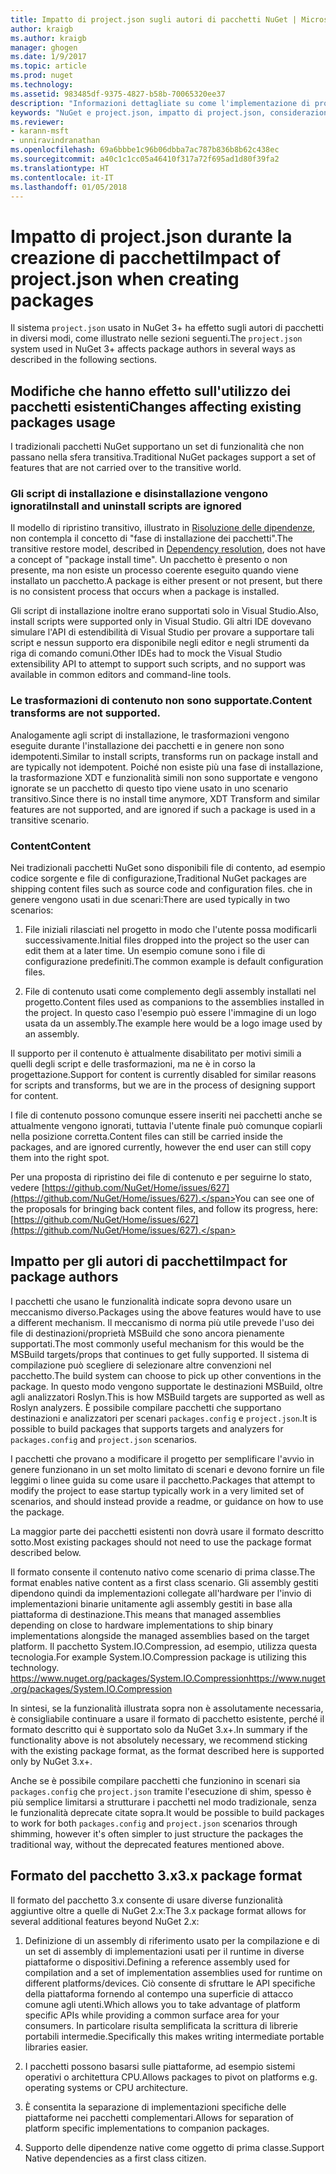 ```yaml
---
title: Impatto di project.json sugli autori di pacchetti NuGet | Microsoft Docs
author: kraigb
ms.author: kraigb
manager: ghogen
ms.date: 1/9/2017
ms.topic: article
ms.prod: nuget
ms.technology: 
ms.assetid: 983485df-9375-4827-b58b-70065320ee37
description: "Informazioni dettagliate su come l'implementazione di project.json in NuGet 3.x abbia effetto sugli autori di pacchetti, ad esempio con funzionalità, contenuto e formato dei pacchetti non supportati."
keywords: "NuGet e project.json, impatto di project.json, considerazioni sulla creazione di pacchetti, funzionalità di project.json"
ms.reviewer:
- karann-msft
- unniravindranathan
ms.openlocfilehash: 69a6bbbe1c96b06dbba7ac787b836b8b62c438ec
ms.sourcegitcommit: a40c1c1cc05a46410f317a72f695ad1d80f39fa2
ms.translationtype: HT
ms.contentlocale: it-IT
ms.lasthandoff: 01/05/2018
---
```

# <a name="impact-of-projectjson-when-creating-packages"></a><span data-ttu-id="9c7d7-104">Impatto di project.json durante la creazione di pacchetti</span><span class="sxs-lookup"><span data-stu-id="9c7d7-104">Impact of project.json when creating packages</span></span>

<span data-ttu-id="9c7d7-105">Il sistema `project.json` usato in NuGet 3+ ha effetto sugli autori di pacchetti in diversi modi, come illustrato nelle sezioni seguenti.</span><span class="sxs-lookup"><span data-stu-id="9c7d7-105">The `project.json` system used in NuGet 3+ affects package authors in several ways as described in the following sections.</span></span>

## <a name="changes-affecting-existing-packages-usage"></a><span data-ttu-id="9c7d7-106">Modifiche che hanno effetto sull'utilizzo dei pacchetti esistenti</span><span class="sxs-lookup"><span data-stu-id="9c7d7-106">Changes affecting existing packages usage</span></span>

<span data-ttu-id="9c7d7-107">I tradizionali pacchetti NuGet supportano un set di funzionalità che non passano nella sfera transitiva.</span><span class="sxs-lookup"><span data-stu-id="9c7d7-107">Traditional NuGet packages support a set of features that are not carried over to the transitive world.</span></span>

### <a name="install-and-uninstall-scripts-are-ignored"></a><span data-ttu-id="9c7d7-108">Gli script di installazione e disinstallazione vengono ignorati</span><span class="sxs-lookup"><span data-stu-id="9c7d7-108">Install and uninstall scripts are ignored</span></span>

<span data-ttu-id="9c7d7-109">Il modello di ripristino transitivo, illustrato in [Risoluzione delle dipendenze](../consume-packages/dependency-resolution.md#dependency-resolution-with-packagereference-and-projectjson), non contempla il concetto di "fase di installazione dei pacchetti".</span><span class="sxs-lookup"><span data-stu-id="9c7d7-109">The transitive restore model, described in [Dependency resolution](../consume-packages/dependency-resolution.md#dependency-resolution-with-packagereference-and-projectjson), does not have a concept of "package install time".</span></span> <span data-ttu-id="9c7d7-110">Un pacchetto è presento o non presente, ma non esiste un processo coerente eseguito quando viene installato un pacchetto.</span><span class="sxs-lookup"><span data-stu-id="9c7d7-110">A package is either present or not present, but there is no consistent process that occurs when a package is installed.</span></span>

<span data-ttu-id="9c7d7-111">Gli script di installazione inoltre erano supportati solo in Visual Studio.</span><span class="sxs-lookup"><span data-stu-id="9c7d7-111">Also, install scripts were supported only in Visual Studio.</span></span> <span data-ttu-id="9c7d7-112">Gli altri IDE dovevano simulare l'API di estendibilità di Visual Studio per provare a supportare tali script e nessun supporto era disponibile negli editor e negli strumenti da riga di comando comuni.</span><span class="sxs-lookup"><span data-stu-id="9c7d7-112">Other IDEs had to mock the Visual Studio extensibility API to attempt to support such scripts, and no support was available in common editors and command-line tools.</span></span>

### <a name="content-transforms-are-not-supported"></a><span data-ttu-id="9c7d7-113">Le trasformazioni di contenuto non sono supportate.</span><span class="sxs-lookup"><span data-stu-id="9c7d7-113">Content transforms are not supported.</span></span>

<span data-ttu-id="9c7d7-114">Analogamente agli script di installazione, le trasformazioni vengono eseguite durante l'installazione dei pacchetti e in genere non sono idempotenti.</span><span class="sxs-lookup"><span data-stu-id="9c7d7-114">Similar to install scripts, transforms run on package install and are typically not idempotent.</span></span> <span data-ttu-id="9c7d7-115">Poiché non esiste più una fase di installazione, la trasformazione XDT e funzionalità simili non sono supportate e vengono ignorate se un pacchetto di questo tipo viene usato in uno scenario transitivo.</span><span class="sxs-lookup"><span data-stu-id="9c7d7-115">Since there is no install time anymore, XDT Transform and similar features are not supported, and are ignored if such a package is used in a transitive scenario.</span></span>


### <a name="content"></a><span data-ttu-id="9c7d7-116">Content</span><span class="sxs-lookup"><span data-stu-id="9c7d7-116">Content</span></span>

<span data-ttu-id="9c7d7-117">Nei tradizionali pacchetti NuGet sono disponibili file di contento, ad esempio codice sorgente e file di configurazione,</span><span class="sxs-lookup"><span data-stu-id="9c7d7-117">Traditional NuGet packages are shipping content files such as source code and configuration files.</span></span> <span data-ttu-id="9c7d7-118">che in genere vengono usati in due scenari:</span><span class="sxs-lookup"><span data-stu-id="9c7d7-118">There are used typically in two scenarios:</span></span>

1. <span data-ttu-id="9c7d7-119">File iniziali rilasciati nel progetto in modo che l'utente possa modificarli successivamente.</span><span class="sxs-lookup"><span data-stu-id="9c7d7-119">Initial files dropped into the project so the user can edit them at a later time.</span></span> <span data-ttu-id="9c7d7-120">Un esempio comune sono i file di configurazione predefiniti.</span><span class="sxs-lookup"><span data-stu-id="9c7d7-120">The common example is default configuration files.</span></span>

2. <span data-ttu-id="9c7d7-121">File di contenuto usati come complemento degli assembly installati nel progetto.</span><span class="sxs-lookup"><span data-stu-id="9c7d7-121">Content files used as companions to the assemblies installed in the project.</span></span> <span data-ttu-id="9c7d7-122">In questo caso l'esempio può essere l'immagine di un logo usata da un assembly.</span><span class="sxs-lookup"><span data-stu-id="9c7d7-122">The example here would be a logo image used by an assembly.</span></span>

<span data-ttu-id="9c7d7-123">Il supporto per il contenuto è attualmente disabilitato per motivi simili a quelli degli script e delle trasformazioni, ma ne è in corso la progettazione.</span><span class="sxs-lookup"><span data-stu-id="9c7d7-123">Support for content is currently disabled for similar reasons for scripts and transforms, but we are in the process of designing support for content.</span></span>

<span data-ttu-id="9c7d7-124">I file di contenuto possono comunque essere inseriti nei pacchetti anche se attualmente vengono ignorati, tuttavia l'utente finale può comunque copiarli nella posizione corretta.</span><span class="sxs-lookup"><span data-stu-id="9c7d7-124">Content files can still be carried inside the packages, and are ignored currently, however the end user can still copy them into the right spot.</span></span>

<span data-ttu-id="9c7d7-125">Per una proposta di ripristino dei file di contenuto e per seguirne lo stato, vedere [https://github.com/NuGet/Home/issues/627](https://github.com/NuGet/Home/issues/627).</span><span class="sxs-lookup"><span data-stu-id="9c7d7-125">You can see one of the proposals for bringing back content files, and follow its progress, here: [https://github.com/NuGet/Home/issues/627](https://github.com/NuGet/Home/issues/627).</span></span>

## <a name="impact-for-package-authors"></a><span data-ttu-id="9c7d7-126">Impatto per gli autori di pacchetti</span><span class="sxs-lookup"><span data-stu-id="9c7d7-126">Impact for package authors</span></span>

<span data-ttu-id="9c7d7-127">I pacchetti che usano le funzionalità indicate sopra devono usare un meccanismo diverso.</span><span class="sxs-lookup"><span data-stu-id="9c7d7-127">Packages using the above features would have to use a different mechanism.</span></span> <span data-ttu-id="9c7d7-128">Il meccanismo di norma più utile prevede l'uso dei file di destinazioni/proprietà MSBuild che sono ancora pienamente supportati.</span><span class="sxs-lookup"><span data-stu-id="9c7d7-128">The most commonly useful mechanism for this would be the MSBuild targets/props that continues to get fully supported.</span></span> <span data-ttu-id="9c7d7-129">Il sistema di compilazione può scegliere di selezionare altre convenzioni nel pacchetto.</span><span class="sxs-lookup"><span data-stu-id="9c7d7-129">The build system can choose to pick up other conventions in the package.</span></span> <span data-ttu-id="9c7d7-130">In questo modo vengono supportate le destinazioni MSBuild, oltre agli analizzatori Roslyn.</span><span class="sxs-lookup"><span data-stu-id="9c7d7-130">This is how MSBuild targets are supported as well as Roslyn analyzers.</span></span> <span data-ttu-id="9c7d7-131">È possibile compilare pacchetti che supportano destinazioni e analizzatori per scenari `packages.config` e `project.json`.</span><span class="sxs-lookup"><span data-stu-id="9c7d7-131">It is possible to build packages that supports targets and analyzers for `packages.config` and `project.json` scenarios.</span></span>

<span data-ttu-id="9c7d7-132">I pacchetti che provano a modificare il progetto per semplificare l'avvio in genere funzionano in un set molto limitato di scenari e devono fornire un file leggimi o linee guida su come usare il pacchetto.</span><span class="sxs-lookup"><span data-stu-id="9c7d7-132">Packages that attempt to modify the project to ease startup typically work in a very limited set of scenarios, and should instead provide a readme, or guidance on how to use the package.</span></span>

<span data-ttu-id="9c7d7-133">La maggior parte dei pacchetti esistenti non dovrà usare il formato descritto sotto.</span><span class="sxs-lookup"><span data-stu-id="9c7d7-133">Most existing packages should not need to use the package format described below.</span></span>

<span data-ttu-id="9c7d7-134">Il formato consente il contenuto nativo come scenario di prima classe.</span><span class="sxs-lookup"><span data-stu-id="9c7d7-134">The format enables native content as a first class scenario.</span></span> <span data-ttu-id="9c7d7-135">Gli assembly gestiti dipendono quindi da implementazioni collegate all'hardware per l'invio di implementazioni binarie unitamente agli assembly gestiti in base alla piattaforma di destinazione.</span><span class="sxs-lookup"><span data-stu-id="9c7d7-135">This means that managed assemblies depending on close to hardware implementations to ship binary implementations alongside the managed assemblies based on the target platform.</span></span> <span data-ttu-id="9c7d7-136">Il pacchetto System.IO.Compression, ad esempio, utilizza questa tecnologia.</span><span class="sxs-lookup"><span data-stu-id="9c7d7-136">For example System.IO.Compression package is utilizing this technology.</span></span> [<span data-ttu-id="9c7d7-137">https://www.nuget.org/packages/System.IO.Compression</span><span class="sxs-lookup"><span data-stu-id="9c7d7-137">https://www.nuget.org/packages/System.IO.Compression</span></span>](https://www.nuget.org/packages/System.IO.Compression)

<span data-ttu-id="9c7d7-138">In sintesi, se la funzionalità illustrata sopra non è assolutamente necessaria, è consigliabile continuare a usare il formato di pacchetto esistente, perché il formato descritto qui è supportato solo da NuGet 3.x+.</span><span class="sxs-lookup"><span data-stu-id="9c7d7-138">In summary if the functionality above is not absolutely necessary, we recommend sticking with the existing package format, as the format described here is supported only by NuGet 3.x+.</span></span>

<span data-ttu-id="9c7d7-139">Anche se è possibile compilare pacchetti che funzionino in scenari sia `packages.config` che `project.json` tramite l'esecuzione di shim, spesso è più semplice limitarsi a strutturare i pacchetti nel modo tradizionale, senza le funzionalità deprecate citate sopra.</span><span class="sxs-lookup"><span data-stu-id="9c7d7-139">It would be possible to build packages to work for both `packages.config` and `project.json` scenarios through shimming, however it's often simpler to just structure the packages the traditional way, without the deprecated features mentioned above.</span></span>


## <a name="3x-package-format"></a><span data-ttu-id="9c7d7-140">Formato del pacchetto 3.x</span><span class="sxs-lookup"><span data-stu-id="9c7d7-140">3.x package format</span></span>  ##

<span data-ttu-id="9c7d7-141">Il formato del pacchetto 3.x consente di usare diverse funzionalità aggiuntive oltre a quelle di NuGet 2.x:</span><span class="sxs-lookup"><span data-stu-id="9c7d7-141">The 3.x package format allows for several additional features beyond NuGet 2.x:</span></span>

1. <span data-ttu-id="9c7d7-142">Definizione di un assembly di riferimento usato per la compilazione e di un set di assembly di implementazioni usati per il runtime in diverse piattaforme o dispositivi.</span><span class="sxs-lookup"><span data-stu-id="9c7d7-142">Defining a reference assembly used for compilation and a set of implementation assemblies used for runtime on different platforms/devices.</span></span> <span data-ttu-id="9c7d7-143">Ciò consente di sfruttare le API specifiche della piattaforma fornendo al contempo una superficie di attacco comune agli utenti.</span><span class="sxs-lookup"><span data-stu-id="9c7d7-143">Which allows you to take advantage of platform specific APIs while providing a common surface area for your consumers.</span></span> <span data-ttu-id="9c7d7-144">In particolare risulta semplificata la scrittura di librerie portabili intermedie.</span><span class="sxs-lookup"><span data-stu-id="9c7d7-144">Specifically this makes writing intermediate portable libraries easier.</span></span>

2. <span data-ttu-id="9c7d7-145">I pacchetti possono basarsi sulle piattaforme, ad esempio sistemi operativi o architettura CPU.</span><span class="sxs-lookup"><span data-stu-id="9c7d7-145">Allows packages to pivot on platforms e.g. operating systems or CPU architecture.</span></span>

3. <span data-ttu-id="9c7d7-146">È consentita la separazione di implementazioni specifiche delle piattaforme nei pacchetti complementari.</span><span class="sxs-lookup"><span data-stu-id="9c7d7-146">Allows for separation of platform specific implementations to companion packages.</span></span>

4. <span data-ttu-id="9c7d7-147">Supporto delle dipendenze native come oggetto di prima classe.</span><span class="sxs-lookup"><span data-stu-id="9c7d7-147">Support Native dependencies as a first class citizen.</span></span>